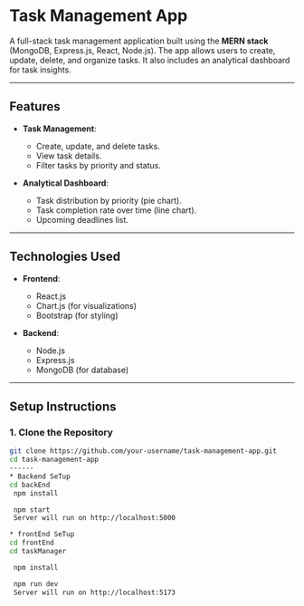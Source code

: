 # Task Management App

A full-stack task management application built using the **MERN stack** (MongoDB, Express.js, React, Node.js). The app allows users to create, update, delete, and organize tasks. It also includes an analytical dashboard for task insights.

---

## Features

- **Task Management**:
  - Create, update, and delete tasks.
  - View task details.
  - Filter tasks by priority and status.


- **Analytical Dashboard**:
  - Task distribution by priority (pie chart).
  - Task completion rate over time (line chart).
  - Upcoming deadlines list.


---

## Technologies Used

- **Frontend**:

  - React.js
  - Chart.js (for visualizations)
  - Bootstrap (for styling)


- **Backend**:
  - Node.js
  - Express.js
  - MongoDB (for database)


---

## Setup Instructions

### 1. Clone the Repository

```bash
git clone https://github.com/your-username/task-management-app.git
cd task-management-app
------
* Backend SeTup
cd backEnd
 npm install

 npm start
 Server will run on http://localhost:5000

* frontEnd SeTup
cd frontEnd
cd taskManager

 npm install

 npm run dev
 Server will run on http://localhost:5173
